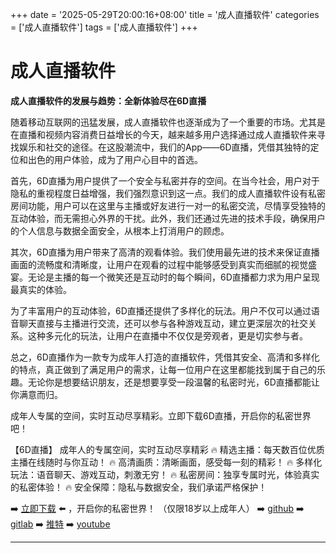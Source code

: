 +++
date = '2025-05-29T20:00:16+08:00'
title = '成人直播软件'
categories = ['成人直播软件']
tags = ['成人直播软件']
+++

# 成人直播软件

**成人直播软件的发展与趋势：全新体验尽在6D直播**

随着移动互联网的迅猛发展，成人直播软件也逐渐成为了一个重要的市场。尤其是在直播和视频内容消费日益增长的今天，越来越多用户选择通过成人直播软件来寻找娱乐和社交的途径。在这股潮流中，我们的App——6D直播，凭借其独特的定位和出色的用户体验，成为了用户心目中的首选。

首先，6D直播为用户提供了一个安全与私密并存的空间。在当今社会，用户对于隐私的重视程度日益增强，我们强烈意识到这一点。我们的成人直播软件设有私密房间功能，用户可以在这里与主播或好友进行一对一的私密交流，尽情享受独特的互动体验，而无需担心外界的干扰。此外，我们还通过先进的技术手段，确保用户的个人信息与数据全面安全，从根本上打消用户的顾虑。

其次，6D直播为用户带来了高清的观看体验。我们使用最先进的技术来保证直播画面的流畅度和清晰度，让用户在观看的过程中能够感受到真实而细腻的视觉盛宴。无论是主播的每一个微笑还是互动时的每个瞬间，6D直播都力求为用户呈现最真实的体验。

为了丰富用户的互动体验，6D直播还提供了多样化的玩法。用户不仅可以通过语音聊天直接与主播进行交流，还可以参与各种游戏互动，建立更深层次的社交关系。这种多元化的玩法，让用户在直播中不仅仅是旁观者，更是切实参与者。

总之，6D直播作为一款专为成年人打造的直播软件，凭借其安全、高清和多样化的特点，真正做到了满足用户的需求，让每一位用户在这里都能找到属于自己的乐趣。无论你是想要结识朋友，还是想要享受一段温馨的私密时光，6D直播都能让你满意而归。

成年人专属的空间，实时互动尽享精彩。立即下载6D直播，开启你的私密世界吧！

【6D直播】
成年人的专属空间，实时互动尽享精彩
🔥 精选主播：每天数百位优质主播在线随时与你互动！
🔥 高清画质：清晰画面，感受每一刻的精彩！
🔥 多样化玩法：语音聊天、游戏互动，刺激无穷！
🔥 私密房间：独享专属时光，体验真实的私密体验！
🔥 安全保障：隐私与数据安全，我们承诺严格保护！

➡️ [立即下载](https://down123.s3.ap-east-1.amazonaws.com/down/down.html?channelCode=blog) ⬅️ ，开启你的私密世界！ （仅限18岁以上成年人）
➡️ [github](https://aldult-live.github.io/)
➡️ [gitlab](https://seo-09598d.gitlab.io/)
➡️ [推特](https://x.com/wegame33)
➡️ [youtube](https://www.youtube.com/@6Dlive)

---
